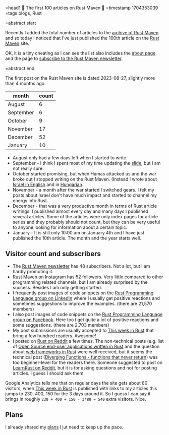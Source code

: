 =head1 🎂 The first 100 articles on Rust Maven 🦀
=timestamp 1704353039
=tags blogs, Rust

=abstract start

Recently I added the total number of articles to the [archive of Rust Maven](https://rust.code-maven.com/archive) and so today I noticed that I've just published the
100th article on the [Rust Maven](https://rust.code-maven.com/) site.

OK, it is a tiny cheating as I can see the list also includes the [about page](https://rust.code-maven.com/about) and the page to
[subscribe to the Rust Maven newsletter](https://rust.code-maven.com/subscribe).

=abstract end

The first post on the Rust Maven site is dated 2023-08-27, slightly more than 4 months ago.

| month     | count |
| --------- | ----- |
| August    |  6    |
| September |  6    |
| October   |  9    |
| November  |  17   |
| December  |  52   |
| January   |  10   |


* August only had a few days left when I started to write.
* September - I think I spent most of my time updating the [slide](https://rust.code-maven.com/slides/rust/), but I am not really sure.
* October started promising, but when Hamas attacked us and the war broke out I stopped writing on the Rust Maven. (Instead I wrote about [Israel in English](https://israel.szabgab.com/) and in [Hungarian](https://izrael.szabgab.com/).
* November - a month after the war started I switched gears. I felt my posts about Israel don't have much impact and started to channel my energy into Rust.
* December - that was a very productive month in terms of Rust article writings. I published almost every day and many days I published several articles. Some of the articles were only index pages for article series and they probably should not count, but they can be very useful to anyone looking for information about a certain topic.
* January - It is still only 10:00 am on January 4th and I have just published the 10th article. The month and the year starts well.


## Visitor count and subscribers

* The [Rust Maven newsletter](https://rust.code-maven.com/subscribe) has 48 subscribers. Not a lot, but I am hardly promoting it.
* [Rust Maven on Instagram](https://www.instagram.com/rust_maven/) has 52 followers. Very little compared to other programming related channels, but I am already surprised by the success. Besides I am only getting started.
* I frequently post images of code snippets on the [Rust Programming Language group on LinkedIn](https://www.linkedin.com/groups/4973032/) where I usually get positive reactions and sometimes suggestions to improve the examples. (there are 21,570 members)
* I also post images of code snippets on the [Rust Programming Language group on Facebook](https://www.facebook.com/groups/872919370237098). Here too I get quite a lot of positive reactions and some suggestions. (there are 2,703 members)
* My post submissions are usually accepted to [This week in Rust](https://this-week-in-rust.org/) that bring a few hundred readers. Awesome!
* I posted on [Rust on Reddit](https://www.reddit.com/r/rust/) a few times. The non-technical posts (e.g. list of [Open Source end-user applications written in Rust](https://www.reddit.com/r/rust/comments/18rumat/open_source_enduser_applications_written_in_rust/) and the question about [web frameworks in Rust](https://www.reddit.com/r/rust/comments/18ogwtl/which_web_framework_do_you_use_in_rust/) were well received, but it seems the technical post ([Diverging Functions - functions that never return](https://www.reddit.com/r/rust/comments/18hagpy/diverging_functions_functions_that_never_return/)) was too beginner-level for the readers there. Someone suggested to post on [LearnRust on Reddit](https://www.reddit.com/r/learnrust/), but it is for asking questions and not for posting articles. I guess I should ask them.


Google Analytics tells me that on regular days the site gets about 80 visitors, when [This week in Rust](https://this-week-in-rust.org/) is published with links to my articles this jumps to 230, 400, 150 for the 3 days around it. So I guess I can say it brings in roughly `230 + 400 + 150 - 3*80 = 540` extra visitors. Nice.

## Plans

I already shared my [plans](/plans-with-rust) I jut need to keep up the pace.

